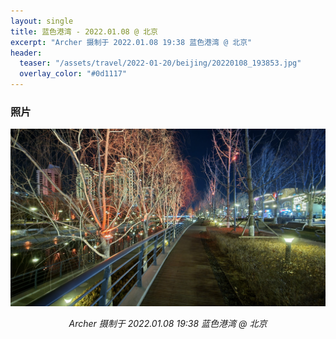 ```yaml
---
layout: single
title: 蓝色港湾 - 2022.01.08 @ 北京
excerpt: "Archer 摄制于 2022.01.08 19:38 蓝色港湾 @ 北京"
header:
  teaser: "/assets/travel/2022-01-20/beijing/20220108_193853.jpg"
  overlay_color: "#0d1117"
---
```


### 照片

![](/assets/travel/2022-01-20/beijing/20220108_193853.jpg)

<p style="text-align: center;font-style: italic;">Archer 摄制于 2022.01.08 19:38 蓝色港湾 @ 北京</p>
